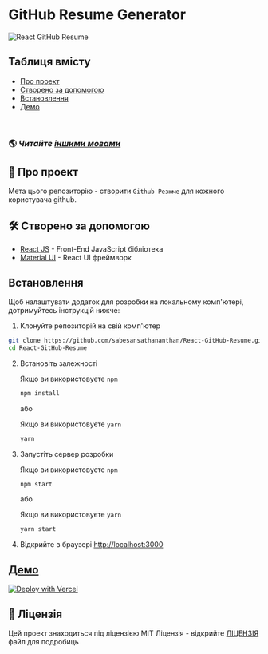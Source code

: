 # GitHub Resume Generator

![React GitHub Resume](../src/assets/readme/screenshot.png)

## Таблиця вмісту

- [Про проект](#about)
- [Створено за допомогою](#️built-with)
- [Встановлення](#installation)
- [Демо](#live-demo)

<br>

### 🌎 _Читайте [іншими мовами](./Translations.md)_

<h2 id='about'>🤔 Про проект</h2>

Мета цього репозиторію - створити `Github Резюме` для кожного користувача github.

<h2 id='built-with'>🛠️ Створено за допомогою</h2>

- [React JS](https://reactjs.org/) - Front-End JavaScript бібліотека
- [Material UI](https://material-ui.com/) - React UI фреймворк

<h2 id='installation'>Встановлення</h2>

Щоб налаштувати додаток для розробки на локальному комп'ютері, дотримуйтесь інструкцій нижче:

1. Клонуйте репозиторій на свій комп'ютер

```bash
git clone https://github.com/sabesansathananthan/React-GitHub-Resume.git
cd React-GitHub-Resume
```

2. Встановіть залежності

   Якщо ви використовуєте `npm`

   ```bash
   npm install
   ```

   або

   Якщо ви використовуєте `yarn`

   ```bash
   yarn
   ```

3. Запустіть сервер розробки

   Якщо ви використовуєте `npm`

   ```bash
   npm start
   ```

   або

   Якщо ви використовуєте `yarn`

   ```bash
   yarn start
   ```

4. Відкрийте в браузері <http://localhost:3000>

<h2 id='live-demo'><a href="https://react-github-resume.vercel.app/">Демо</a></h2>

[![Deploy with Vercel](https://vercel.com/button)](https://vercel.com/new/git/external?repository-url=https://github.com/sabesansathananthan/React-GitHub-Resume)

## 📄 Ліцензія

Цей проект знаходиться під ліцензією MIT Ліцензія - відкрийте [ЛІЦЕНЗІЯ](../LICENSE) файл для подробиць
